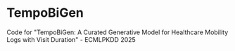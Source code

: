 # TempoBiGen
Code for "TempoBiGen: A Curated Generative Model for Healthcare Mobility Logs with Visit Duration" - ECMLPKDD 2025
